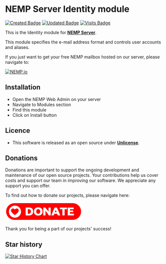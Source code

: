 # NEMP Server Identity module

[![Created Badge](https://badges.pufler.dev/created/libersoft-org/nemp-server-module-identity)](https://badges.pufler.dev) [![Updated Badge](https://badges.pufler.dev/updated/libersoft-org/nemp-server-module-identity)](https://badges.pufler.dev) [![Visits Badge](https://badges.pufler.dev/visits/libersoft-org/nemp-server-module-identity)](https://badges.pufler.dev)

This is the Identity module for [**NEMP Server**](https://github.com/libersoft-org/nemp-server/).

This module specifies the e-mail address format and controls user accounts and aliases.

If you just want to get your free NEMP mailbox hosted on our server, please navigate to:

[![NEMP.io](https://raw.githubusercontent.com/libersoft-org/nemp-documentation/main/logo.png)](https://nemp.io)

## Installation

- Open the NEMP Web Admin on your server
- Navigate to Modules section
- Find this module
- Click on Install button

## Licence

- This software is released as an open source under [**Unlicense**](./LICENSE).

## Donations

Donations are important to support the ongoing development and maintenance of our open source projects. Your contributions help us cover costs and support our team in improving our software. We appreciate any support you can offer.

To find out how to donate our projects, please navigate here:

[![Donate](https://raw.githubusercontent.com/libersoft-org/documents/main/donate.png)](https://libersoft.org/donations)

Thank you for being a part of our projects' success!

## Star history

[![Star History Chart](https://api.star-history.com/svg?repos=libersoft-org/nemp-server-module-identity&type=Date)](https://star-history.com/#libersoft-org/nemp-server-module-identity&Date)
